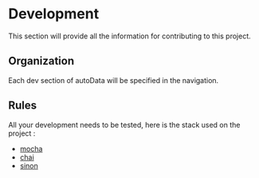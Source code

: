 # Development

This section will provide all the information for contributing to this project.

## Organization

Each dev section of autoData will be specified in the navigation.

## Rules

All your development needs to be tested, here is the stack used on the project :

- [mocha](https://mochajs.org/)
- [chai](http://chaijs.com/)
- [sinon](http://sinonjs.org/)
